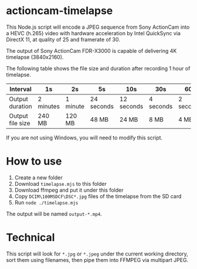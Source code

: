 # actioncam-timelapse

This Node.js script will encode a JPEG sequence from Sony ActionCam into a HEVC (h.265) video with hardware acceleration by Intel QuickSync via DirectX 11, at quality of 25 and framerate of 30.

The output of Sony ActionCam FDR-X3000 is capable of delivering 4K timelapse (3840x2160).

The following table shows the file size and duration after recording 1 hour of timelapse.

| Interval | 1s | 2s | 5s | 10s | 30s | 60s |
| - | - | - | - | - | - | - |
| Output duration | 2 minutes | 1 minute | 24 seconds | 12 seconds | 4 seconds | 2 seconds |
| Output file size | 240 MB | 120 MB | 48 MB | 24 MB | 8 MB | 4 MB |

If you are not using Windows, you will need to modify this script.

# How to use

1. Create a new folder
1. Download `timelapse.mjs` to this folder
1. Download ffmpeg and put it under this folder
1. Copy `DCIM\100MSDCF\DSC*.jpg` files of the timelapse from the SD card
1. Run `node ./timelapse.mjs`

The output will be named `output-*.mp4`.

# Technical

This script will look for `*.jpg` or `*.jpeg` under the current working directory, sort them using filenames, then pipe them into FFMPEG via multipart JPEG.
